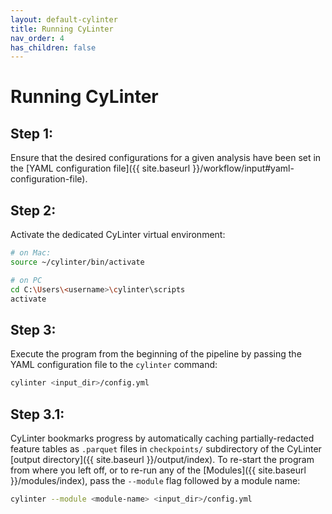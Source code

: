 ```yaml
---
layout: default-cylinter
title: Running CyLinter
nav_order: 4
has_children: false
---
```


# Running CyLinter

## Step 1:
Ensure that the desired configurations for a given analysis have been set in the [YAML configuration file]({{ site.baseurl }}/workflow/input#yaml-configuration-file).

## Step 2:
Activate the dedicated CyLinter virtual environment:  

``` bash
# on Mac:
source ~/cylinter/bin/activate

# on PC
cd C:\Users\<username>\cylinter\scripts
activate
```
## Step 3:
Execute the program from the beginning of the pipeline by passing the YAML configuration file to the `cylinter` command:  

``` bash
cylinter <input_dir>/config.yml
```
## Step 3.1:
CyLinter bookmarks progress by automatically caching partially-redacted feature tables as `.parquet` files in `checkpoints/` subdirectory of the CyLinter [output directory]({{ site.baseurl }}/output/index). To re-start the program from where you left off, or to re-run any of the [Modules]({{ site.baseurl }}/modules/index), pass the `--module` flag followed by a module name:

``` bash
cylinter --module <module-name> <input_dir>/config.yml
```
